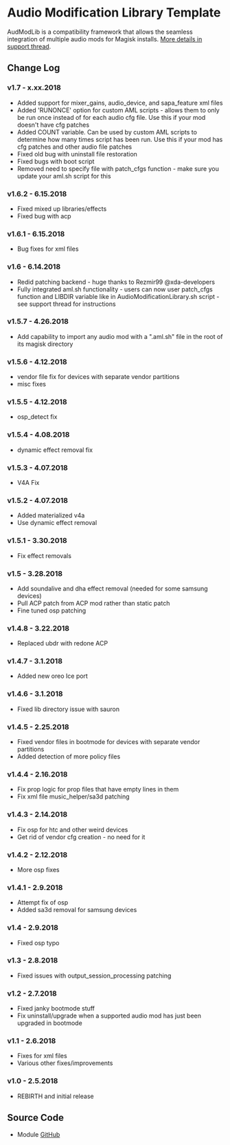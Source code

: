 # Audio Modification Library Template
AudModLib is a compatibility framework that allows the seamless integration of multiple audio mods for Magisk installs. [More details in support thread](https://forum.xda-developers.com/apps/magisk/mod-audio-modification-library-t3745466).

## Change Log
### v1.7 - x.xx.2018
* Added support for mixer_gains, audio_device, and sapa_feature xml files
* Added 'RUNONCE' option for custom AML scripts - allows them to only be run once instead of for each audio cfg file. Use this if your mod doesn't have cfg patches
* Added COUNT variable. Can be used by custom AML scripts to determine how many times script has been run. Use this if your mod has cfg patches and other audio file patches
* Fixed old bug with uninstall file restoration
* Fixed bugs with boot script
* Removed need to specify file with patch_cfgs function - make sure you update your aml.sh script for this

### v1.6.2 - 6.15.2018
* Fixed mixed up libraries/effects
* Fixed bug with acp

### v1.6.1 - 6.15.2018
* Bug fixes for xml files

### v1.6 - 6.14.2018
* Redid patching backend - huge thanks to Rezmir99 @xda-developers
* Fully integrated aml.sh functionality - users can now user patch_cfgs function and LIBDIR variable like in AudioModificationLibrary.sh script - see support thread for instructions

### v1.5.7 - 4.26.2018
* Add capability to import any audio mod with a ".aml.sh" file in the root of its magisk directory

### v1.5.6 - 4.12.2018
* vendor file fix for devices with separate vendor partitions
* misc fixes

### v1.5.5 - 4.12.2018
* osp_detect fix

### v1.5.4 - 4.08.2018
* dynamic effect removal fix

### v1.5.3 - 4.07.2018
* V4A Fix

### v1.5.2 - 4.07.2018
* Added materialized v4a
* Use dynamic effect removal

### v1.5.1 - 3.30.2018
* Fix effect removals

### v1.5 - 3.28.2018
* Add soundalive and dha effect removal (needed for some samsung devices)
* Pull ACP patch from ACP mod rather than static patch
* Fine tuned osp patching

### v1.4.8 - 3.22.2018
* Replaced ubdr with redone ACP

### v1.4.7 - 3.1.2018
* Added new oreo Ice port

### v1.4.6 - 3.1.2018
* Fixed lib directory issue with sauron

### v1.4.5 - 2.25.2018
* Fixed vendor files in bootmode for devices with separate vendor partitions
* Added detection of more policy files

### v1.4.4 - 2.16.2018
* Fix prop logic for prop files that have empty lines in them
* Fix xml file music_helper/sa3d patching

### v1.4.3 - 2.14.2018
* Fix osp for htc and other weird devices
* Get rid of vendor cfg creation - no need for it

### v1.4.2 - 2.12.2018
* More osp fixes

### v1.4.1 - 2.9.2018
* Attempt fix of osp
* Added sa3d removal for samsung devices

### v1.4 - 2.9.2018
* Fixed osp typo
 
### v1.3 - 2.8.2018
* Fixed issues with output_session_processing patching

### v1.2 - 2.7.2018
* Fixed janky bootmode stuff
* Fix uninstall/upgrade when a supported audio mod has just been upgraded in bootmode

### v1.1 - 2.6.2018
* Fixes for xml files
* Various other fixes/improvements

### v1.0 - 2.5.2018
* REBIRTH and initial release

## Source Code
* Module [GitHub](https://github.com/Zackptg5/Audio-Modification-Library)
